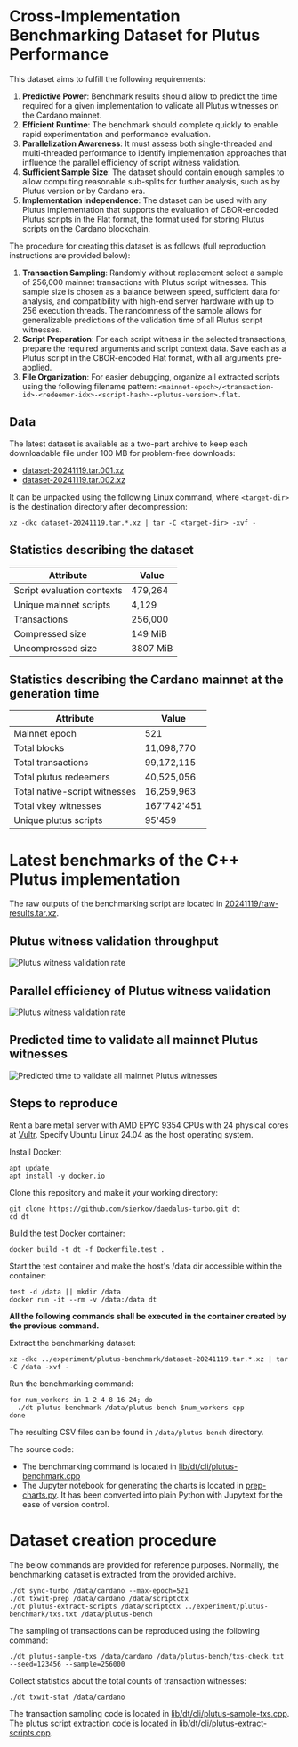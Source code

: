 # Cross-Implementation Benchmarking Dataset for Plutus Performance

This dataset aims to fulfill the following requirements:
1. **Predictive Power**: Benchmark results should allow to predict the time required for a given implementation to validate all Plutus witnesses on the Cardano mainnet.
2. **Efficient Runtime**: The benchmark should complete quickly to enable rapid experimentation and performance evaluation.
3. **Parallelization Awareness**: It must assess both single-threaded and multi-threaded performance to identify implementation approaches that influence the parallel efficiency of script witness validation.
4. **Sufficient Sample Size**: The dataset should contain enough samples to allow computing reasonable sub-splits for further analysis, such as by Plutus version or by Cardano era.
5. **Implementation independence**: The dataset can be used with any Plutus implementation that supports the evaluation of CBOR-encoded Plutus scripts in the Flat format, the format used for storing Plutus scripts on the Cardano blockchain.

The procedure for creating this dataset is as follows (full reproduction instructions are provided below):
1. **Transaction Sampling**: Randomly without replacement select a sample of 256,000 mainnet transactions with Plutus script witnesses. This sample size is chosen as a balance between speed, sufficient data for analysis, and compatibility with high-end server hardware with up to 256 execution threads. The randomness of the sample allows for generalizable predictions of the validation time of all Plutus script witnesses.
2. **Script Preparation**: For each script witness in the selected transactions, prepare the required arguments and script context data. Save each as a Plutus script in the CBOR-encoded Flat format, with all arguments pre-applied.
3. **File Organization**: For easier debugging, organize all extracted scripts using the following filename pattern: ```<mainnet-epoch>/<transaction-id>-<redeemer-idx>-<script-hash>-<plutus-version>.flat.```

## Data
The latest dataset is available as a two-part archive to keep each downloadable file under 100 MB for problem-free downloads:
 - [dataset-20241119.tar.001.xz](./dataset-20241119.tar.001.xz)
 - [dataset-20241119.tar.002.xz](./dataset-20241119.tar.002.xz)

 It can be unpacked using the following Linux command, where ```<target-dir>``` is the destination directory after decompression:
 ```(bash)
 xz -dkc dataset-20241119.tar.*.xz | tar -C <target-dir> -xvf -
 ```

## Statistics describing the dataset
| Attribute | Value |
|-----------|-------|
| Script evaluation contexts | 479,264 |
| Unique mainnet scripts | 4,129 |
| Transactions | 256,000 |
| Compressed size | 149 MiB |
| Uncompressed size | 3807 MiB |

## Statistics describing the Cardano mainnet at the generation time
| Attribute | Value |
|-----------|-------|
| Mainnet epoch | 521 |
| Total blocks | 11,098,770 |
| Total transactions | 99,172,115 |
| Total plutus redeemers | 40,525,056 |
| Total native-script witnesses | 16,259,963 |
| Total vkey witnesses | 167'742'451 |
| Unique plutus scripts | 95'459 |

# Latest benchmarks of the C++ Plutus implementation
The raw outputs of the benchmarking script are located in [20241119/raw-results.tar.xz](./20241119/raw-results.tar.xz).

## Plutus witness validation throughput

![Plutus witness validation rate](./20241119/chart-rate.png)

## Parallel efficiency of Plutus witness validation

![Plutus witness validation rate](./20241119/chart-efficiency.png)

## Predicted time to validate all mainnet Plutus witnesses

![Predicted time to validate all mainnet Plutus witnesses](./20241119/chart-predicted-time.png)

## Steps to reproduce

Rent a bare metal server with AMD EPYC 9354 CPUs with 24 physical cores at [Vultr](https://www.vultr.com/). Specify Ubuntu Linux 24.04 as the host operating system.

Install Docker:
```
apt update
apt install -y docker.io
```

Clone this repository and make it your working directory:
```
git clone https://github.com/sierkov/daedalus-turbo.git dt
cd dt
```

Build the test Docker container:
```
docker build -t dt -f Dockerfile.test .
```

Start the test container and make the host's /data dir accessible within the container:
```
test -d /data || mkdir /data
docker run -it --rm -v /data:/data dt
```

**All the following commands shall be executed in the container created by the previous command.**

Extract the benchmarking dataset:
```
xz -dkc ../experiment/plutus-benchmark/dataset-20241119.tar.*.xz | tar -C /data -xvf -
```

Run the benchmarking command:
```(bash)
for num_workers in 1 2 4 8 16 24; do
  ./dt plutus-benchmark /data/plutus-bench $num_workers cpp
done
```
The resulting CSV files can be found in ```/data/plutus-bench``` directory.

The source code:
- The benchmarking command is located in [lib/dt/cli/plutus-benchmark.cpp](../../lib/dt/cli/plutus-benchmark.cpp)
- The Jupyter notebook for generating the charts is located in [prep-charts.py](./prep-charts.py). It has been converted into plain Python with Jupytext for the ease of version control.

# Dataset creation procedure

The below commands are provided for reference purposes. Normally, the benchmarking dataset is extracted from the provided archive.

```(bash)
./dt sync-turbo /data/cardano --max-epoch=521
./dt txwit-prep /data/cardano /data/scriptctx
./dt plutus-extract-scripts /data/scriptctx ../experiment/plutus-benchmark/txs.txt /data/plutus-bench
```

The sampling of transactions can be reproduced using the following command:
```
./dt plutus-sample-txs /data/cardano /data/plutus-bench/txs-check.txt --seed=123456 --sample=256000
```

Collect statistics about the total counts of transaction witnesses:
```(bash)
./dt txwit-stat /data/cardano
```

The transaction sampling code is located in [lib/dt/cli/plutus-sample-txs.cpp](../../lib/dt/cli/plutus-sample-txs.cpp).
The plutus script extraction code is located in [lib/dt/cli/plutus-extract-scripts.cpp](../../lib/dt/cli/plutus-extract-scripts.cpp).
